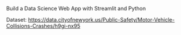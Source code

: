 Build a Data Science Web App with Streamlit and Python

Dataset: https://data.cityofnewyork.us/Public-Safety/Motor-Vehicle-Collisions-Crashes/h9gi-nx95
